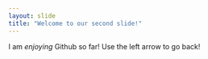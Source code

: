 ```yaml
---
layout: slide
title: "Welcome to our second slide!"
---
```

I am *enjoying* Github so far!
Use the left arrow to go back!

